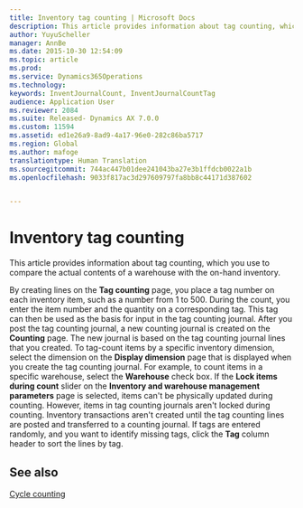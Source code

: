 ```yaml
---
title: Inventory tag counting | Microsoft Docs
description: This article provides information about tag counting, which you use to compare the actual contents of a warehouse with the on-hand inventory.
author: YuyuScheller
manager: AnnBe
ms.date: 2015-10-30 12:54:09
ms.topic: article
ms.prod: 
ms.service: Dynamics365Operations
ms.technology: 
keywords: InventJournalCount, InventJournalCountTag
audience: Application User
ms.reviewer: 2084
ms.suite: Released- Dynamics AX 7.0.0
ms.custom: 11594
ms.assetid: ed1e26a9-8ad9-4a17-96e0-282c86ba5717
ms.region: Global
ms.author: mafoge
translationtype: Human Translation
ms.sourcegitcommit: 744ac447b01dee241043ba27e3b1ffdcb0022a1b
ms.openlocfilehash: 9033f817ac3d297609797fa8bb8c44171d387602


---
```


# <a name="inventory-tag-counting"></a>Inventory tag counting

This article provides information about tag counting, which you use to compare the actual contents of a warehouse with the on-hand inventory. 

By creating lines on the **Tag counting** page, you place a tag number on each inventory item, such as a number from 1 to 500. During the count, you enter the item number and the quantity on a corresponding tag. This tag can then be used as the basis for input in the tag counting journal. After you post the tag counting journal, a new counting journal is created on the **Counting** page. The new journal is based on the tag counting journal lines that you created. To tag-count items by a specific inventory dimension, select the dimension on the **Display dimension** page that is displayed when you create the tag counting journal. For example, to count items in a specific warehouse, select the **Warehouse** check box. If the **Lock items during count** slider on the **Inventory and warehouse management parameters** page is selected, items can't be physically updated during counting. However, items in tag counting journals aren't locked during counting. Inventory transactions aren't created until the tag counting lines are posted and transferred to a counting journal. If tags are entered randomly, and you want to identify missing tags, click the **Tag** column header to sort the lines by tag.

<a name="see-also"></a>See also
--------

[Cycle counting](https://docs.microsoft.com/en-us/dynamics365/operations/manufacturing/warehouse-management/cycle-counting)




<!--HONumber=Feb17_HO3-->


